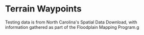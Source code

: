 # Terrain Waypoints

Testing data is from North Carolina's Spatial Data Download, with information gathered as part of the Floodplain Mapping Program.g